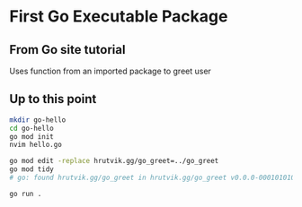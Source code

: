 # First Go Executable Package

## From Go site tutorial

Uses function from an imported package to greet user

## Up to this point

```bash
mkdir go-hello
cd go-hello
go mod init
nvim hello.go

go mod edit -replace hrutvik.gg/go_greet=../go_greet
go mod tidy
# go: found hrutvik.gg/go_greet in hrutvik.gg/go_greet v0.0.0-00010101000000-000000000000

go run .
```
